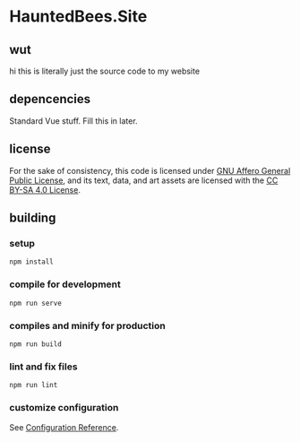# HauntedBees.Site

## wut
hi this is literally just the source code to my website

## depencencies
Standard Vue stuff. Fill this in later.

## license
For the sake of consistency, this code is licensed under [GNU Affero General Public License](https://www.gnu.org/licenses/agpl-3.0.en.html), and its text, data, and art assets are licensed with the [CC BY-SA 4.0 License](https://creativecommons.org/licenses/by-sa/4.0/legalcode). 

## building

### setup
```
npm install
```

### compile for development
```
npm run serve
```

### compiles and minify for production
```
npm run build
```

### lint and fix files
```
npm run lint
```

### customize configuration
See [Configuration Reference](https://cli.vuejs.org/config/).